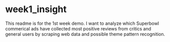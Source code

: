 # week1_insight

This readme is for the 1st week demo. I want to analyze which Superbowl commerical ads have collected most positive reviews from critics and general users by scraping web data and possible theme pattern recognition.
